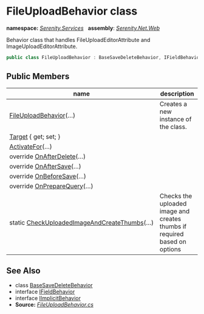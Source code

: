 # FileUploadBehavior class
**namespace:** *[Serenity.Services](../README.md#serenity.services-namespace)*   **assembly**: *[Serenity.Net.Web](../README.md)*

Behavior class that handles FileUploadEditorAttribute and ImageUploadEditorAttribute.

```csharp
public class FileUploadBehavior : BaseSaveDeleteBehavior, IFieldBehavior, IImplicitBehavior
```

## Public Members

| name | description |
| --- | --- |
| [FileUploadBehavior](FileUploadBehavior/FileUploadBehavior.md)(…) | Creates a new instance of the class. |
| [Target](FileUploadBehavior/Target.md) { get; set; } |  |
| [ActivateFor](FileUploadBehavior/ActivateFor.md)(…) |  |
| override [OnAfterDelete](FileUploadBehavior/OnAfterDelete.md)(…) |  |
| override [OnAfterSave](FileUploadBehavior/OnAfterSave.md)(…) |  |
| override [OnBeforeSave](FileUploadBehavior/OnBeforeSave.md)(…) |  |
| override [OnPrepareQuery](FileUploadBehavior/OnPrepareQuery.md)(…) |  |
| static [CheckUploadedImageAndCreateThumbs](FileUploadBehavior/CheckUploadedImageAndCreateThumbs.md)(…) | Checks the uploaded image and creates thumbs if required based on options |

## See Also

* class [BaseSaveDeleteBehavior](../Serenity.Net.Services/BaseSaveDeleteBehavior.md)
* interface [IFieldBehavior](../Serenity.Net.Services/IFieldBehavior.md)
* interface [IImplicitBehavior](../Serenity.Net.Services/IImplicitBehavior.md)
* **Source:** *[FileUploadBehavior.cs](https://github.com/serenity-is/Serenity/blob/master/src/Serenity.Net.Web/Upload/FileUploadBehavior.cs)*